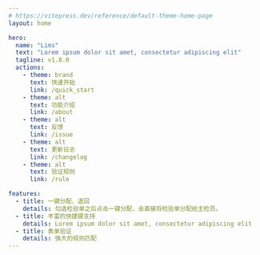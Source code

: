 ```yaml
---
# https://vitepress.dev/reference/default-theme-home-page
layout: home

hero:
  name: "Lims"
  text: "Lorem ipsum dolor sit amet, consectetur adipiscing elit"
  tagline: v1.8.0
  actions:
    - theme: brand
      text: 快速开始
      link: /quick_start
    - theme: alt
      text: 功能介绍
      link: /about
    - theme: alt
      text: 反馈
      link: /issue
    - theme: alt
      text: 更新日志
      link: /changelog
    - theme: alt
      text: 验证规则
      link: /rule

features:
  - title: 一键分配、退回
    details: 勾选检验单之后点击一键分配，会直接将检验单分配给主检员。
  - title: 丰富的快捷键支持
    details: Lorem ipsum dolor sit amet, consectetur adipiscing elit
  - title: 表单验证
    details: 强大的规则匹配
---
```


